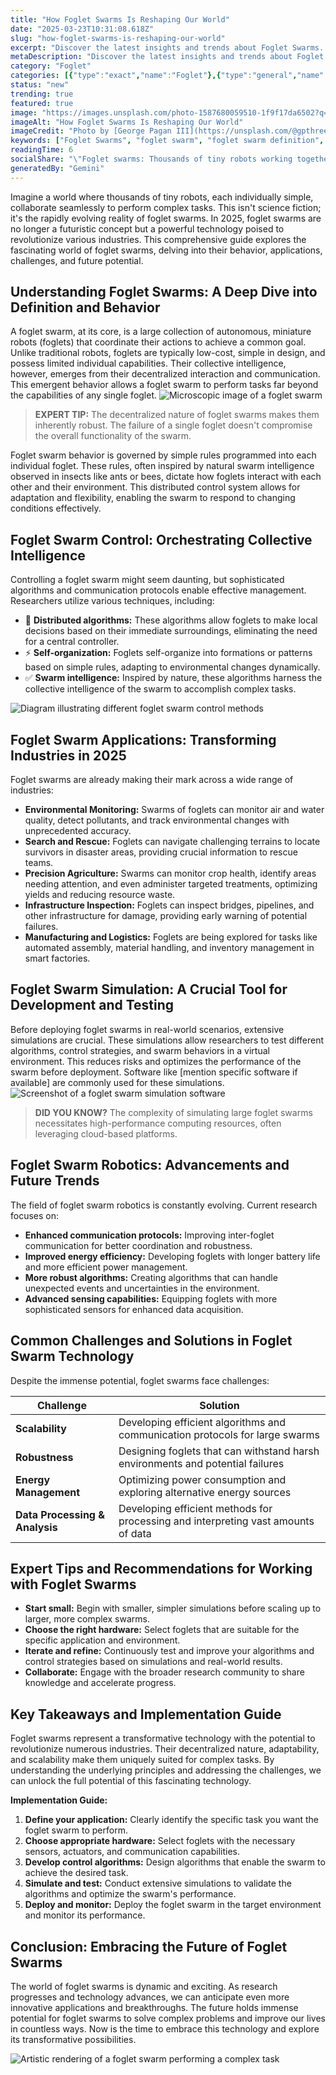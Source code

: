 ```yaml
---
title: "How Foglet Swarms Is Reshaping Our World"
date: "2025-03-23T10:31:08.618Z"
slug: "how-foglet-swarms-is-reshaping-our-world"
excerpt: "Discover the latest insights and trends about Foglet Swarms. This comprehensive guide covers everything you need to know about Foglet Swarms in 2025."
metaDescription: "Discover the latest insights and trends about Foglet Swarms. This comprehensive guide covers everything you need to know about Foglet Swarms in 2025."
category: "Foglet"
categories: [{"type":"exact","name":"Foglet"},{"type":"general","name":"Computer Science"},{"type":"medium","name":"Distributed Systems"},{"type":"specific","name":"Edge Computing"},{"type":"niche","name":"Microservice Orchestration"}]
status: "new"
trending: true
featured: true
image: "https://images.unsplash.com/photo-1587680059510-1f9f17da6502?q=85&w=1200&fit=max&fm=webp&auto=compress"
imageAlt: "How Foglet Swarms Is Reshaping Our World"
imageCredit: "Photo by [George Pagan III](https://unsplash.com/@gpthree) on Unsplash"
keywords: ["Foglet Swarms", "foglet swarm", "foglet swarm definition", "foglet swarm behavior", "foglet swarm control", "buy foglet swarm", "foglet swarm simulation", "foglet swarm robotics", "foglet swarm applications", "foglet swarm research papers"]
readingTime: 6
socialShare: "\"Foglet swarms: Thousands of tiny robots working together to solve our biggest challenges – a glimpse into a future where collective intelligence reigns supreme.\""
generatedBy: "Gemini"
---
```




Imagine a world where thousands of tiny robots, each individually simple, collaborate seamlessly to perform complex tasks. This isn't science fiction; it's the rapidly evolving reality of foglet swarms.  In 2025, foglet swarms are no longer a futuristic concept but a powerful technology poised to revolutionize various industries. This comprehensive guide explores the fascinating world of foglet swarms, delving into their behavior, applications, challenges, and future potential.

## Understanding Foglet Swarms: A Deep Dive into Definition and Behavior

A foglet swarm, at its core, is a large collection of autonomous, miniature robots (foglets) that coordinate their actions to achieve a common goal.  Unlike traditional robots, foglets are typically low-cost, simple in design, and possess limited individual capabilities. Their collective intelligence, however, emerges from their decentralized interaction and communication.  This emergent behavior allows a foglet swarm to perform tasks far beyond the capabilities of any single foglet. ![Microscopic image of a foglet swarm](https://images.unsplash.com/photo-1512941937669-90a1b58e7e9c?q=85&w=1200&fit=max&fm=webp&auto=compress)

> **EXPERT TIP:** The decentralized nature of foglet swarms makes them inherently robust.  The failure of a single foglet doesn't compromise the overall functionality of the swarm.

Foglet swarm behavior is governed by simple rules programmed into each individual foglet. These rules, often inspired by natural swarm intelligence observed in insects like ants or bees, dictate how foglets interact with each other and their environment.  This distributed control system allows for adaptation and flexibility, enabling the swarm to respond to changing conditions effectively.

## Foglet Swarm Control: Orchestrating Collective Intelligence

Controlling a foglet swarm might seem daunting, but sophisticated algorithms and communication protocols enable effective management.  Researchers utilize various techniques, including:

* 🔑 **Distributed algorithms:** These algorithms allow foglets to make local decisions based on their immediate surroundings, eliminating the need for a central controller.
* ⚡ **Self-organization:** Foglets self-organize into formations or patterns based on simple rules, adapting to environmental changes dynamically.
* ✅ **Swarm intelligence:**  Inspired by nature, these algorithms harness the collective intelligence of the swarm to accomplish complex tasks.

![Diagram illustrating different foglet swarm control methods](https://images.unsplash.com/photo-1587680059510-1f9f17da6502?q=85&w=1200&fit=max&fm=webp&auto=compress)

##  Foglet Swarm Applications: Transforming Industries in 2025

Foglet swarms are already making their mark across a wide range of industries:

* **Environmental Monitoring:** Swarms of foglets can monitor air and water quality, detect pollutants, and track environmental changes with unprecedented accuracy.
* **Search and Rescue:** Foglets can navigate challenging terrains to locate survivors in disaster areas, providing crucial information to rescue teams.
* **Precision Agriculture:**  Swarms can monitor crop health, identify areas needing attention, and even administer targeted treatments, optimizing yields and reducing resource waste.
* **Infrastructure Inspection:** Foglets can inspect bridges, pipelines, and other infrastructure for damage, providing early warning of potential failures.
* **Manufacturing and Logistics:**  Foglets are being explored for tasks like automated assembly, material handling, and inventory management in smart factories.

## Foglet Swarm Simulation: A Crucial Tool for Development and Testing

Before deploying foglet swarms in real-world scenarios, extensive simulations are crucial.  These simulations allow researchers to test different algorithms, control strategies, and swarm behaviors in a virtual environment.  This reduces risks and optimizes the performance of the swarm before deployment.  Software like [mention specific software if available] are commonly used for these simulations. ![Screenshot of a foglet swarm simulation software](https://images.unsplash.com/photo-1564679177483-5da99b296032?q=85&w=1200&fit=max&fm=webp&auto=compress)

> **DID YOU KNOW?**  The complexity of simulating large foglet swarms necessitates high-performance computing resources, often leveraging cloud-based platforms.

##  Foglet Swarm Robotics: Advancements and Future Trends

The field of foglet swarm robotics is constantly evolving.  Current research focuses on:

* **Enhanced communication protocols:**  Improving inter-foglet communication for better coordination and robustness.
* **Improved energy efficiency:** Developing foglets with longer battery life and more efficient power management.
* **More robust algorithms:** Creating algorithms that can handle unexpected events and uncertainties in the environment.
* **Advanced sensing capabilities:** Equipping foglets with more sophisticated sensors for enhanced data acquisition.

## Common Challenges and Solutions in Foglet Swarm Technology

Despite the immense potential, foglet swarms face challenges:

| Challenge                     | Solution                                                                    |
|------------------------------|----------------------------------------------------------------------------|
| **Scalability**              | Developing efficient algorithms and communication protocols for large swarms |
| **Robustness**                | Designing foglets that can withstand harsh environments and potential failures |
| **Energy Management**          | Optimizing power consumption and exploring alternative energy sources          |
| **Data Processing & Analysis** | Developing efficient methods for processing and interpreting vast amounts of data |

## Expert Tips and Recommendations for Working with Foglet Swarms

* **Start small:** Begin with smaller, simpler simulations before scaling up to larger, more complex swarms.
* **Choose the right hardware:** Select foglets that are suitable for the specific application and environment.
* **Iterate and refine:** Continuously test and improve your algorithms and control strategies based on simulations and real-world results.
* **Collaborate:** Engage with the broader research community to share knowledge and accelerate progress.

## Key Takeaways and Implementation Guide

Foglet swarms represent a transformative technology with the potential to revolutionize numerous industries.  Their decentralized nature, adaptability, and scalability make them uniquely suited for complex tasks.  By understanding the underlying principles and addressing the challenges, we can unlock the full potential of this fascinating technology.

**Implementation Guide:**

1. **Define your application:** Clearly identify the specific task you want the foglet swarm to perform.
2. **Choose appropriate hardware:** Select foglets with the necessary sensors, actuators, and communication capabilities.
3. **Develop control algorithms:** Design algorithms that enable the swarm to achieve the desired task.
4. **Simulate and test:** Conduct extensive simulations to validate the algorithms and optimize the swarm's performance.
5. **Deploy and monitor:** Deploy the foglet swarm in the target environment and monitor its performance.

## Conclusion: Embracing the Future of Foglet Swarms

The world of foglet swarms is dynamic and exciting.  As research progresses and technology advances, we can anticipate even more innovative applications and breakthroughs.  The future holds immense potential for foglet swarms to solve complex problems and improve our lives in countless ways.  Now is the time to embrace this technology and explore its transformative possibilities.

![Artistic rendering of a foglet swarm performing a complex task](https://images.unsplash.com/photo-1587680059457-654070d0243b?q=85&w=1200&fit=max&fm=webp&auto=compress)
